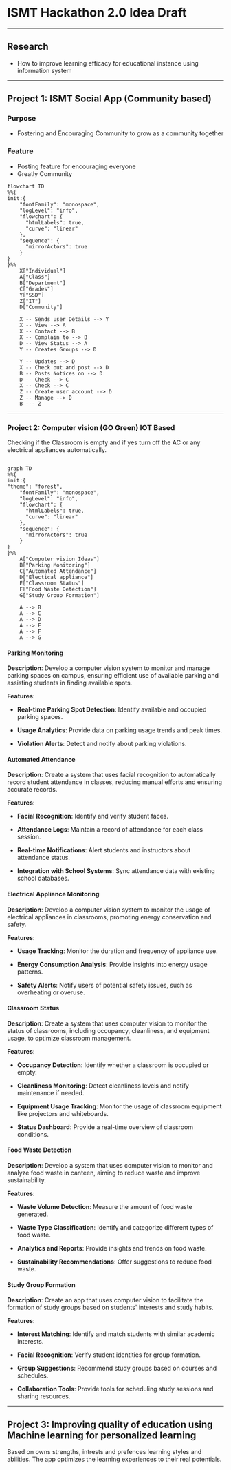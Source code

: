 # ISMT Hackathon 2.0 Idea Draft

---

## Research

* How to improve learning efficacy for educational instance using information system

---

## Project 1: ISMT Social App (Community based)

### Purpose

* Fostering and Encouraging Community to grow as a community together

### Feature

* Posting feature for encouraging everyone
* Greatly Community

```mermaid
flowchart TD
%%{
init:{
    "fontFamily": "monospace",
    "logLevel": "info",
    "flowchart": {
      "htmlLabels": true,
      "curve": "linear"
    },
    "sequence": {
      "mirrorActors": true
    }
}
}%%
    X["Individual"]
    A["Class"]
    B["Department"]
    C["Grades"]
    Y["SSD"]
    Z["IT"]
    D["Community"]

    X -- Sends user Details --> Y
    X -- View --> A
    X -- Contact --> B
    X -- Complain to --> B
    D -- View Status --> A
    Y -- Creates Groups --> D

    Y -- Updates --> D
    X -- Check out and post --> D
    B -- Posts Notices on --> D
    D -- Check --> C
    X -- Check --> C
    Z -- Create user account --> D
    Z -- Manage --> D
    B --- Z
```

---

### Project 2: Computer vision (GO Green) IOT Based

Checking if the Classroom is empty and if yes turn off the AC   or any electrical appliances automatically.

```mermaid

graph TD
%%{
init:{
"theme": "forest",
    "fontFamily": "monospace",
    "logLevel": "info",
    "flowchart": {
      "htmlLabels": true,
      "curve": "linear"
    },
    "sequence": {
      "mirrorActors": true
    }
}
}%%
    A["Computer vision Ideas"]
    B["Parking Monitoring"]
    C["Automated Attendance"]
    D["Electical appliance"]
    E["Classroom Status"]
    F["Food Waste Detection"]
    G["Study Group Formation"]

    A --> B
    A --> C
    A --> D
    A --> E
    A --> F
    A --> G
```

#### Parking Monitoring

**Description**: Develop a computer vision system to monitor and manage parking spaces on campus, ensuring efficient use of available parking and assisting students in finding available spots.

**Features**:

* **Real-time Parking Spot Detection**: Identify available and occupied parking spaces.

* **Usage Analytics**: Provide data on parking usage trends and peak times.

* **Violation Alerts**: Detect and notify about parking violations.

#### Automated Attendance

**Description**: Create a system that uses facial recognition to automatically record student attendance in classes, reducing manual efforts and ensuring accurate records.

**Features**:

* **Facial Recognition**: Identify and verify student faces.

* **Attendance Logs**: Maintain a record of attendance for each class session.

* **Real-time Notifications**: Alert students and instructors about attendance status.

* **Integration with School Systems**: Sync attendance data with existing school databases.

#### Electrical Appliance Monitoring

**Description**: Develop a computer vision system to monitor the usage of electrical appliances in classrooms, promoting energy conservation and safety.

**Features**:

* **Usage Tracking**: Monitor the duration and frequency of appliance use.

* **Energy Consumption Analysis**: Provide insights into energy usage patterns.

* **Safety Alerts**: Notify users of potential safety issues, such as overheating or overuse.

#### Classroom Status

**Description**: Create a system that uses computer vision to monitor the status of classrooms, including occupancy, cleanliness, and equipment usage, to optimize classroom management.

**Features**:

* **Occupancy Detection**: Identify whether a classroom is occupied or empty.
* **Cleanliness Monitoring**: Detect cleanliness levels and notify maintenance if needed.

* **Equipment Usage Tracking**: Monitor the usage of classroom equipment like projectors and whiteboards.
* **Status Dashboard**: Provide a real-time overview of classroom conditions.

#### Food Waste Detection

**Description**: Develop a system that uses computer vision to monitor and analyze food waste in canteen, aiming to reduce waste and improve sustainability.

**Features**:

* **Waste Volume Detection**: Measure the amount of food waste generated.

* **Waste Type Classification**: Identify and categorize different types of food waste.

* **Analytics and Reports**: Provide insights and trends on food waste.

* **Sustainability Recommendations**: Offer suggestions to reduce food waste.

#### Study Group Formation

**Description**: Create an app that uses computer vision to facilitate the formation of study groups based on students' interests and study habits.

**Features**:

* **Interest Matching**: Identify and match students with similar academic interests.

* **Facial Recognition**: Verify student identities for group formation.

* **Group Suggestions**: Recommend study groups based on courses and schedules.

* **Collaboration Tools**: Provide tools for scheduling study sessions and sharing resources.

---

## Project 3: Improving quality  of education  using Machine learning  for personalized learning

Based on owns strengths, intrests and prefences learning styles and abilities. The app optimizes the learning experiences to their real potentials.
